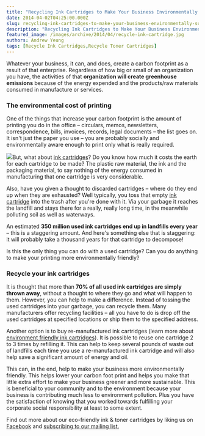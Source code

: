 ```yaml
---
title: "Recycling Ink Cartridges to Make Your Business Environmentally Sustainable"
date: 2014-04-02T04:25:00.000Z
slug: recycling-ink-cartridges-to-make-your-business-environmentally-sustainable
description: "Recycling Ink Cartridges to Make Your Business Environmentally Sustainable"
featured_image: /images/archive/2014/04/recycle-ink-cartridge.jpg
authors: Andrew Yeung
tags: [Recycle Ink Cartridges,Recycle Toner Cartridges]
---
```


Whatever your business, it can, and does, create a carbon footprint as a result of that enterprise. Regardless of how big or small of an organization you have, the activities of that **organization will create greenhouse emissions** because of the energy expended and the products/raw materials consumed in manufacture or services.

### The environmental cost of printing

One of the things that increase your carbon footprint is the amount of printing you do in the office – circulars, memos, newsletters, correspondence, bills, invoices, records, legal documents – the list goes on. It isn't just the paper you use – you are probably socially and environmentally aware enough to print only what is really required.

[![](/blog/images/recycle-ink-cartridge.jpg)](/blog/images/recycle-ink-cartridge.jpg)But, what about [ink cartridges](https://www.compandsave.com/)? Do you know how much it costs the earth for each cartridge to be made? The plastic raw material, the ink and the packaging material, to say nothing of the energy consumed in manufacturing that one cartridge is very considerable.

Also, have you given a thought to discarded cartridges – where do they end up when they are exhausted? Well typically, you toss that empty [ink cartridge](https://www.compandsave.com/) into the trash after you're done with it. Via your garbage it reaches the landfill and stays there for a really, really long time, in the meanwhile polluting soil as well as waterways.

An estimated **350 million used ink cartridges end up in landfills every year** – this is a staggering amount. And here's something else that is staggering: it will probably take a thousand years for that cartridge to decompose!

Is this the only thing you can do with a used cartridge? Can you do anything to make your printing more environmentally friendly?

### Recycle your ink cartridges

It is thought that more than **70% of all used ink cartridges are simply thrown away**, without a thought to where they go and what will happen to them. However, you can help to make a difference. Instead of tossing the used cartridges into your garbage, you can recycle them. Many manufacturers offer recycling facilities – all you have to do is drop off the used cartridges at specified locations or ship them to the specified address.  
  
Another option is to buy re-manufactured ink cartridges (learn more about [environment friendly ink cartridges](https://www.compandsave.com/environmentally-friendly-ink-cartridges)). It is possible to reuse one cartridge 2 to 3 times by refilling it. This can help to keep several pounds of waste out of landfills each time you use a re-manufactured ink cartridge and will also help save a significant amount of energy and oil.

This can, in the end, help to make your business more environmentally friendly. This helps lower your carbon foot print and helps you make that little extra effort to make your business greener and more sustainable. This is beneficial to your community and to the environment because your business is contributing much less to environment pollution. Plus you have the satisfaction of knowing that you worked towards fulfilling your corporate social responsibility at least to some extent. 

Find out more about our eco-friendly ink & toner cartridges by liking us on[ Facebook](https://www.facebook.com/compandsave.ink) and [subscribing to our mailing list.](https://www.compandsave.com/welcome/subscribe/)